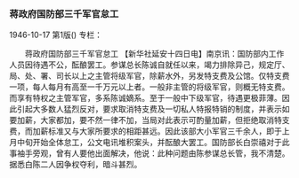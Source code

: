 ### 蒋政府国防部三千军官怠工

1946-10-17
第1版()
专栏：

　　蒋政府国防部三千军官怠工
    【新华社延安十四日电】南京讯：国防部内工作人员因待遇不公，酝酿罢工。参谋总长陈诚自就任以来，竭力排除异己，规定厅、局、处、署、司长以上之主管将级军官，除薪水外，另发特支费及公馆。仅特支费一项，每人每月有高至一千万元以上者。一般非主管的将级军官，则概无特支费。而享有特权之主管军官，多系陈诚嫡系。至于一般中下级军官，待遇更极菲薄。因此引起大多数人猛烈反对，要求取消特支费及一切私人特报特销的制度，并表示如要加薪，大家都加，要不然一律不加，当局对此表示可酌量加薪，但拒绝取消特支费，而加薪标准又与大家所要求的相距甚远。因此该部大小军官三千余人，即于上月中旬开始全体怠工，公文电讯堆积案头，并酝酿大罢工。国防部长白崇禧对于此事袖手旁观，曾有人要他出面解决，他说：此种问题由陈参谋总长管，我不清楚。据悉白陈二人因争权夺利，暗斗甚烈。
